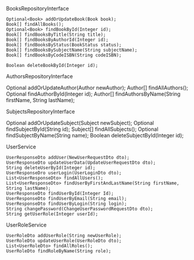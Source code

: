 BooksRepositoryInterface

    Optional<Book> addOrUpdateBook(Book book);
    Book[] findAllBooks();
    Optional<Book> findBookById(Integer id);
    Book[] findBooksByTitle(String title);
    Book[] findBooksByAuthorId(Integer id);
    Book[] findBooksByStatus(BookStatus status);
    Book[] findBooksBySubjectName(String subjectName);
    Book[] findBooksByCodeISBN(String codeISBN);

    Boolean deleteBookById(Integer id);

AuthorsRepositoryInterface

   Optional<Author> addOrUpdateAuthor(Author newAuthor);
   Author[] findAllAuthors();
   Optional<Author> findAuthorById(Integer id);
   Author[] findAuthorsByName(String firstName, String lastName);

SubjectsRepositoryInterface

   Optional<Subject> addOrUpdateSubject(Subject newSubject);
   Optional<Subject> findSubjectById(String id);
   Subject[] findAllSubjects();
   Optional<Subject> findSubjectByName(String name);
   Boolean deleteSubjectById(Integer id);

UserService

    UserResponseDto addUser(NewUserRequestDto dto);
    UserResponseDto updateUserData(UpdateUserRequestDto dto);
    String deleteUserById(Integer id);
    UserResponseDro userLogin(UserLoginDto dto);
    List<UserResponseDto> findAllUsers();
    List<UserResponseDto> findUserByFirstAndLastName(String firstName, String lastName);
    UserResponseDto findUserById(Integer Id);
    UserResponseDto findUserByEmail(String email);
    UserResponseDto findUserByLogin(String login);
    String changePassword(ChangeUserPasswordRequestDto dto);
    String getUserRole(Integer userId);

UserRoleService

    UserRoleDto addUserRole(String newUserRole);
    UserRoleDto updateUserRole(UserRoleDto dto);
    List<UserRoleDto> findAllRoles();
    UserRoleDto findRoleByName(String role);